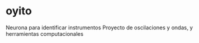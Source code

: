 # oyito
Neurona para identificar instrumentos 
Proyecto de oscilaciones y ondas, y herramientas computacionales 
